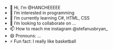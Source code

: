 - 👋 Hi, I’m @HANCHEEEEE
- 👀 I’m interested in programming
- 🌱 I’m currently learning C#, HTML, CSS
- 💞️ I’m looking to collaborate on ...
- 📫 How to reach me instagram @stefanusbryan_
- 😄 Pronouns: ...
- ⚡ Fun fact: I really like basketball

<!---
HANCHEEEEE/HANCHEEEEE is a ✨ special ✨ repository because its `README.md` (this file) appears on your GitHub profile.
You can click the Preview link to take a look at your changes.
--->

